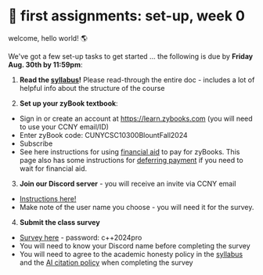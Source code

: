 # 🤖 first assignments: set-up, week 0 

welcome, hello world! 🌎 

We've got a few set-up tasks to get started ... the following is due by **Friday Aug. 30th by 11:59pm**:

1. **Read the [syllabus](https://github.com/mab253/cpp_fall24/blob/main/README.md)!** Please read-through the entire doc - includes a lot of helpful info about the structure of the course

2. **Set up your zyBook textbook**:
- Sign in or create an account at https://learn.zybooks.com (you will need to use your CCNY email/ID)
- Enter zyBook code: CUNYCSC10300BlountFall2024
- Subscribe
- See here instructions for using [financial aid](https://zybooks.zendesk.com/hc/en-us/articles/1260801584850-Payment-Cost-financial-aid-refunds-discounts-and-more#h_01EWPM7ZS4GFDWCDFF4TXPCDFV) to pay for zyBooks. This page also has some instructions for [deferring payment](https://support.zybooks.com/hc/en-us/articles/360007439574-Does-zyBooks-offer-temporary-subscriptions) if you need to wait for financial aid. 

3. **Join our Discord server** - you will receive an invite via CCNY email
- [Instructions here!](https://github.com/mab253/cpp_fall24/blob/main/discord.md)
- Make note of the user name you choose - you will need it for the survey.

4. **Submit the class survey**
- [Survey here](https://airtable.com/appBFOjXtaSO2vVV5/shr5plqjFgZ3Oqe9A) - password: c++2024pro
- You will need to know your Discord name before completing the survey
- You will need to agree to the academic honesty policy in the [syllabus](https://github.com/mab253/cpp_fall24/blob/main/README.md) and the [AI citation policy](https://github.com/mab253/cpp_fall24/blob/main/ai-citations.md) when completing the survey

